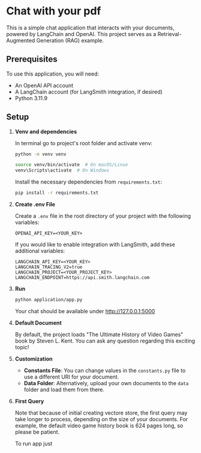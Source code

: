 # Chat with your pdf

This is a simple chat application that interacts with your documents, powered by LangChain and OpenAI. This project serves as a Retrieval-Augmented Generation (RAG) example.

## Prerequisites

To use this application, you will need:

- An OpenAI API account
- A LangChain account (for LangSmith integration, if desired)
- Python 3.11.9

## Setup

1. **Venv and dependencies**

   In terminal go to project's root folder and activate venv:
   ```bash
   python -m venv venv
   ```
   ```bash
   source venv/bin/activate  # On macOS/Linux
   venv\Scripts\activate  # On Windows
   ```
  
   Install the necessary dependencies from `requirements.txt`:

   ```bash
   pip install -r requirements.txt
   ```

3. **Create .env File**

   Create a `.env` file in the root directory of your project with the following variables:

   ```plaintext
   OPENAI_API_KEY=<YOUR_KEY>
   ```

   If you would like to enable integration with LangSmith, add these additional variables:

   ```plaintext
   LANGCHAIN_API_KEY=<YOUR_KEY>
   LANGCHAIN_TRACING_V2=true
   LANGCHAIN_PROJECT=<YOUR_PROJECT_KEY>
   LANGCHAIN_ENDPOINT=https://api.smith.langchain.com
   ```

4. **Run**

   ```bash
   python application/app.py
   ```

   Your chat should be available under http://127.0.0.1:5000

6. **Default Document**

   By default, the project loads "The Ultimate History of Video Games" book by Steven L. Kent. You can ask any question regarding this exciting topic!

7. **Customization**

   - **Constants File**: You can change values in the `constants.py` file to use a different URI for your document.
   - **Data Folder**: Alternatively, upload your own documents to the `data` folder and load them from there.

8. **First Query**

   Note that because of initial creating vectore store, the first query may take longer to process, depending on the size of your documents. For example, the default video game history book is 624 pages long, so please be patient.

 

   To run app just 
